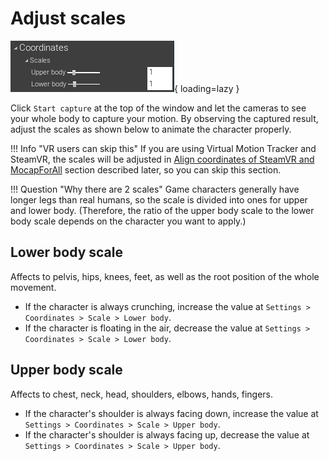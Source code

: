 # Adjust scales

![](../../images/Settings-Coordinates-Scales.png){ loading=lazy }

Click `Start capture` at the top of the window and let the cameras to see your whole body to capture your motion.
By observing the captured result, adjust the scales as shown below to animate the character properly.   

!!! Info "VR users can skip this"
    If you are using Virtual Motion Tracker and SteamVR, the scales will be adjusted in [Align coordinates of SteamVR and MocapForAll](../../how-to-export/to-steamvr/#Align-coordinates-of-SteamVR-and-MocapForAll) section described later, so you can skip this section.

!!! Question "Why there are 2 scales"
    Game characters generally have longer legs than real humans, so the scale is divided into ones for upper and lower body. (Therefore, the ratio of the upper body scale to the lower body scale depends on the character you want to apply.)
    
## Lower body scale

Affects to pelvis, hips, knees, feet, as well as the root position of the whole movement.

- If the character is always crunching, increase the value at `Settings > Coordinates > Scale > Lower body`.
- If the character is floating in the air, decrease the value at `Settings > Coordinates > Scale > Lower body`.

## Upper body scale

Affects to chest, neck, head, shoulders, elbows, hands, fingers.

- If the character's shoulder is always facing down,  increase the value at `Settings > Coordinates > Scale > Upper body`.
- If the character's shoulder is always facing up,  decrease the value at `Settings > Coordinates > Scale > Upper body`.